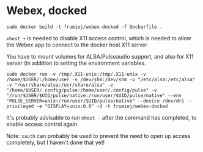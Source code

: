 # Webex, docked

`sudo docker build -t frumioj/webex-docked -f Dockerfile .`

`xhost +` is needed to disable X11 access control, which is needed to allow the Webex app to connect to the docker host X11 server

You have to mount volumes for ALSA/Pulseaudio support, and also for X11 server (in addition to setting the environment variables. 

`sudo docker run -v /tmp/.X11-unix:/tmp/.X11-unix -v /home/$USER/:/home/user -v /dev/shm:/dev/shm -v "/etc/alsa:/etc/alsa" -v "/usr/share/alsa:/usr/share/alsa" -v "/home/$USER/.config/pulse:/home/user/.config/pulse" -v "/run/$USER/$UID/pulse/native:/run/user/$UID/pulse/native" --env "PULSE_SERVER=unix:/run/user/$UID/pulse/native" --device /dev/dri --privileged -e "DISPLAY=unix:0.0" -d -t frumioj/webex-docked`

It's probably advisable to run `xhost -` after the command has completed, to enable access control again.

Note: `xauth` can probably be used to prevent the need to open up access completely, but I haven't done that yet!